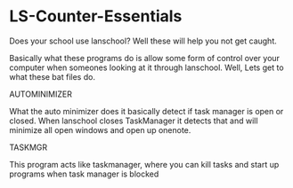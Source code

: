 # LS-Counter-Essentials
Does your school use lanschool? Well these will help you not get caught.

Basically what these programs do is allow some form of control over your computer when someones looking at it through lanschool. 
Well, Lets get to what these bat files do.

AUTOMINIMIZER

What the auto minimizer does it basically detect if task manager is open or closed.
When lanschool closes TaskManager it detects that and will minimize all open windows and open up onenote.

TASKMGR

This program acts like taskmanager, where you can kill tasks and start up programs when task manager is blocked
